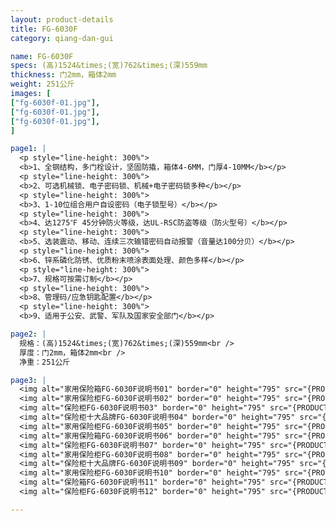 ```yaml
---
layout: product-details
title: FG-6030F
category: qiang-dan-gui

name: FG-6030F
specs: (高)1524&times;(宽)762&times;(深)559mm
thickness: 门2mm，箱体2mm
weight: 251公斤
images: [
["fg-6030f-01.jpg"],
["fg-6030f-01.jpg"],
["fg-6030f-01.jpg"],
]

page1: |
  <p style="line-height: 300%">
  <b>1、全钢结构，多门栓设计，坚固防撬，箱体4-6MM，门厚4-10MM</b></p>
  <p style="line-height: 300%">
  <b>2、可选机械锁、电子密码锁、机械+电子密码锁多种</b></p>
  <p style="line-height: 300%">
  <b>3、1-10位组合用户自设密码（电子锁型号）</b></p>
  <p style="line-height: 300%">
  <b>4、达1275℉ 45分钟防火等级，达UL-RSC防盗等级（防火型号）</b></p>
  <p style="line-height: 300%">
  <b>5、选装震动、移动、连续三次输错密码自动报警（音量达100分贝）</b></p>
  <p style="line-height: 300%">
  <b>6、锌系磷化防锈、优质粉末喷涂表面处理、颜色多样</b></p>
  <p style="line-height: 300%">
  <b>7、规格可按需订制</b></p>
  <p style="line-height: 300%">
  <b>8、管理码/应急钥匙配置</b></p>
  <p style="line-height: 300%">
  <b>9、适用于公安、武警、军队及国家安全部门</b></p>

page2: |
  规格：(高)1524&times;(宽)762&times;(深)559mm<br />
  厚度：门2mm，箱体2mm<br />
  净重：251公斤

page3: |
  <img alt="家用保险箱FG-6030F说明书01" border="0" height="795" src="{PRODUCT_IMAGES}products/fg-sm01.jpg" width="538" /><br />
  <img alt="家用保险柜FG-6030F说明书02" border="0" height="795" src="{PRODUCT_IMAGES}products/fg-sm02.jpg" width="538" /><br />
  <img alt="保险柜FG-6030F说明书03" border="0" height="795" src="{PRODUCT_IMAGES}products/fg-sm03.jpg" width="538" /><br />
  <img alt="保险柜十大品牌FG-6030F说明书04" border="0" height="795" src="{PRODUCT_IMAGES}products/fg-sm04.jpg" width="538" /><br />
  <img alt="家用保险柜FG-6030F说明书05" border="0" height="795" src="{PRODUCT_IMAGES}products/fg-sm05.jpg" width="538" /><br />
  <img alt="家用保险箱FG-6030F说明书06" border="0" height="795" src="{PRODUCT_IMAGES}products/fg-sm06.jpg" width="538" /><br />
  <img alt="保险柜FG-6030F说明书07" border="0" height="795" src="{PRODUCT_IMAGES}products/fg-sm07.jpg" width="538" /><br />
  <img alt="家用保险柜FG-6030F说明书08" border="0" height="795" src="{PRODUCT_IMAGES}products/fg-sm08.jpg" width="538" /><br />
  <img alt="保险柜十大品牌FG-6030F说明书09" border="0" height="795" src="{PRODUCT_IMAGES}products/fg-sm09.jpg" width="538" /><br />
  <img alt="家用保险柜FG-6030F说明书10" border="0" height="795" src="{PRODUCT_IMAGES}products/fg-sm10.jpg" width="538" /><br />
  <img alt="保险箱FG-6030F说明书11" border="0" height="795" src="{PRODUCT_IMAGES}products/fg-sm11.jpg" width="538" /><br />
  <img alt="保险柜FG-6030F说明书12" border="0" height="795" src="{PRODUCT_IMAGES}products/fg-sm12.jpg" width="538" />

---
```

